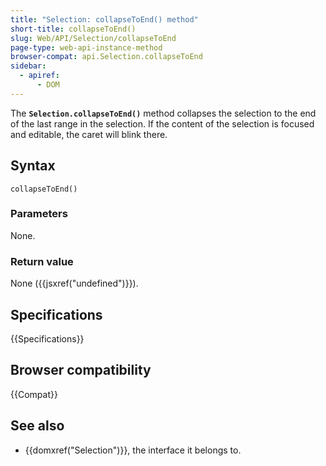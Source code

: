 ```yaml
---
title: "Selection: collapseToEnd() method"
short-title: collapseToEnd()
slug: Web/API/Selection/collapseToEnd
page-type: web-api-instance-method
browser-compat: api.Selection.collapseToEnd
sidebar:
  - apiref:
      - DOM
---
```


The **`Selection.collapseToEnd()`** method collapses the
selection to the end of the last range in the selection. If the content of the selection
is focused and editable, the caret will blink there.

## Syntax

```js-nolint
collapseToEnd()
```

### Parameters

None.

### Return value

None ({{jsxref("undefined")}}).

## Specifications

{{Specifications}}

## Browser compatibility

{{Compat}}

## See also

- {{domxref("Selection")}}, the interface it belongs to.
